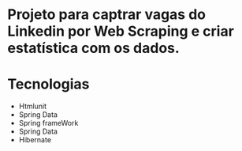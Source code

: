 <h1>Projeto para captrar vagas do Linkedin por Web Scraping e criar estatística com os dados.</h1>
<h1>Tecnologias</h1>
 <ul>
 <li>Htmlunit</li>
 <li>Spring Data</li>
 <li>Spring frameWork</li>
 <li>Spring Data</li>
 <li>Hibernate</li>
 </ul>
 
 
